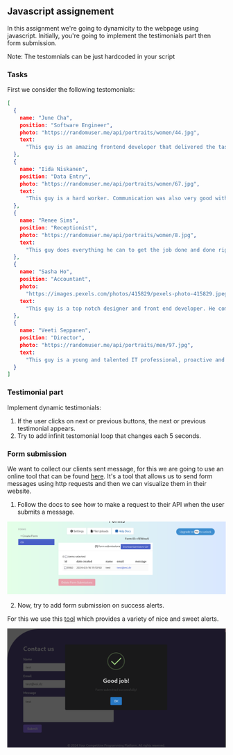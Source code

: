 ## Javascript assignement
In this assignment we're going to dynamicity to the webpage using javascript. Initially, you're going to implement the testimonials part then form submission.



Note:
The testomnials can be just hardcoded in your script

### Tasks
First we consider the following testomonials:
```json
[
  {
    name: "June Cha",
    position: "Software Engineer",
    photo: "https://randomuser.me/api/portraits/women/44.jpg",
    text:
      "This guy is an amazing frontend developer that delivered the task exactly how we need it, do your self a favor and hire him, you will not be disappointed by the work delivered. He will go the extra mile to make sure that you are happy with your project. I will surely work again with him!"
  },
  {
    name: "Iida Niskanen",
    position: "Data Entry",
    photo: "https://randomuser.me/api/portraits/women/67.jpg",
    text:
      "This guy is a hard worker. Communication was also very good with him and he was very responsive all the time, something not easy to find in many freelancers. We'll definitely repeat with him."
  },
  {
    name: "Renee Sims",
    position: "Receptionist",
    photo: "https://randomuser.me/api/portraits/women/8.jpg",
    text:
      "This guy does everything he can to get the job done and done right. This is the second time I've hired him, and I'll hire him again in the future."
  },
  {
    name: "Sasha Ho",
    position: "Accountant",
    photo:
      "https://images.pexels.com/photos/415829/pexels-photo-415829.jpeg?h=350&auto=compress&cs=tinysrgb",
    text:
      "This guy is a top notch designer and front end developer. He communicates well, works fast and produces quality work. We have been lucky to work with him!"
  },
  {
    name: "Veeti Seppanen",
    position: "Director",
    photo: "https://randomuser.me/api/portraits/men/97.jpg",
    text:
      "This guy is a young and talented IT professional, proactive and responsible, with a strong work ethic. He is very strong in PSD2HTML conversions and HTML/CSS technology. He is a quick learner, eager to learn new technologies. He is focused and has the good dynamics to achieve due dates and outstanding results."
  }
]
```

### Testimonial part
Implement dynamic testimonials:
1. If the user clicks on next or previous buttons, the next or previous testimonial appears.
2. Try to add infinit testomonial loop that changes each 5 seconds.

### Form submission
We want to collect our clients sent message, for this we are going to use an online tool that can be found [here](https://fabform.io). It's a tool that allows us to send form messages using http requests and then we can visualize them in their website.
1. Follow the docs to see how to make a request to their API when the user submits a message.

![fabform](./images/js/fabform.png)

2. Now, try to add form submission on success alerts.

For this we use this [tool](https://sweetalert2.github.io/) which provides a variety of nice and sweet alerts.

![alerts](./images/js/alert.png)
